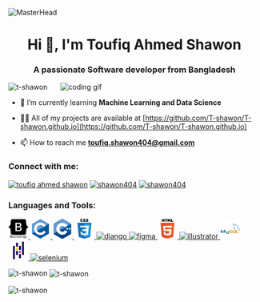 ![MasterHead](https://media.giphy.com/media/KA593kO0JvXMs/giphy.gif)
<h1 align="center">Hi 👋, I'm Toufiq Ahmed Shawon</h1>
<h3 align="center">A passionate Software developer from Bangladesh</h3>
<a href="[T-shawon.github.io](https://t-shawon.github.io/)"><img align="right" alt="coding gif" width="400" src="https://c.tenor.com/GfSX-u7VGM4AAAAC/coding.gif"/></a>
<p align="left"> <img src="https://komarev.com/ghpvc/?username=t-shawon&label=Profile%20views&color=0e75b6&style=flat" alt="t-shawon" /> </p>

- 🌱 I’m currently learning **Machine Learning and Data Science**

- 👨‍💻 All of my projects are available at [https://github.com/T-shawon/T-shawon.github.io](https://github.com/T-shawon/T-shawon.github.io)

- 📫 How to reach me **toufiq.shawon404@gmail.com**

<h3 align="left">Connect with me:</h3>
<p align="left">
<a href="https://www.linkedin.com/in/toufiq-ahmed-shawon-6b7824236/" target="blank"><img align="center" src="https://raw.githubusercontent.com/rahuldkjain/github-profile-readme-generator/master/src/images/icons/Social/linked-in-alt.svg" alt="toufiq ahmed shawon" height="30" width="40" /></a>
<a href="https://kaggle.com/shawon404" target="blank"><img align="center" src="https://raw.githubusercontent.com/rahuldkjain/github-profile-readme-generator/master/src/images/icons/Social/kaggle.svg" alt="shawon404" height="30" width="40" /></a>
<a href="https://codeforces.com/profile/shawon404" target="blank"><img align="center" src="https://raw.githubusercontent.com/rahuldkjain/github-profile-readme-generator/master/src/images/icons/Social/codeforces.svg" alt="shawon404" height="30" width="40" /></a>
</p>

<h3 align="left">Languages and Tools:</h3>
<p align="left"> <a href="https://getbootstrap.com" target="_blank" rel="noreferrer"> <img src="https://raw.githubusercontent.com/devicons/devicon/master/icons/bootstrap/bootstrap-plain-wordmark.svg" alt="bootstrap" width="40" height="40"/> </a> <a href="https://www.cprogramming.com/" target="_blank" rel="noreferrer"> <img src="https://raw.githubusercontent.com/devicons/devicon/master/icons/c/c-original.svg" alt="c" width="40" height="40"/> </a> <a href="https://www.w3schools.com/cpp/" target="_blank" rel="noreferrer"> <img src="https://raw.githubusercontent.com/devicons/devicon/master/icons/cplusplus/cplusplus-original.svg" alt="cplusplus" width="40" height="40"/> </a> <a href="https://www.w3schools.com/css/" target="_blank" rel="noreferrer"> <img src="https://raw.githubusercontent.com/devicons/devicon/master/icons/css3/css3-original-wordmark.svg" alt="css3" width="40" height="40"/> </a> <a href="https://www.djangoproject.com/" target="_blank" rel="noreferrer"> <img src="https://cdn.worldvectorlogo.com/logos/django.svg" alt="django" width="40" height="40"/> </a> <a href="https://www.figma.com/" target="_blank" rel="noreferrer"> <img src="https://www.vectorlogo.zone/logos/figma/figma-icon.svg" alt="figma" width="40" height="40"/> </a> <a href="https://www.w3.org/html/" target="_blank" rel="noreferrer"> <img src="https://raw.githubusercontent.com/devicons/devicon/master/icons/html5/html5-original-wordmark.svg" alt="html5" width="40" height="40"/> </a> <a href="https://www.adobe.com/in/products/illustrator.html" target="_blank" rel="noreferrer"> <img src="https://www.vectorlogo.zone/logos/adobe_illustrator/adobe_illustrator-icon.svg" alt="illustrator" width="40" height="40"/> </a> <a href="https://www.mysql.com/" target="_blank" rel="noreferrer"> <img src="https://raw.githubusercontent.com/devicons/devicon/master/icons/mysql/mysql-original-wordmark.svg" alt="mysql" width="40" height="40"/> </a> <a href="https://pandas.pydata.org/" target="_blank" rel="noreferrer"> <img src="https://raw.githubusercontent.com/devicons/devicon/2ae2a900d2f041da66e950e4d48052658d850630/icons/pandas/pandas-original.svg" alt="pandas" width="40" height="40"/> </a> <a href="https://www.selenium.dev" target="_blank" rel="noreferrer"> <img src="https://raw.githubusercontent.com/detain/svg-logos/780f25886640cef088af994181646db2f6b1a3f8/svg/selenium-logo.svg" alt="selenium" width="40" height="40"/> </a> </p>

<p><img align="left" src="https://github-readme-stats.vercel.app/api/top-langs?username=t-shawon&show_icons=true&locale=en&layout=compact" alt="t-shawon" /></p>

<p>&nbsp;<img align="center" src="https://github-readme-stats.vercel.app/api?username=t-shawon&show_icons=true&locale=en" alt="t-shawon" /></p>

<p><img align="center" src="https://github-readme-streak-stats.herokuapp.com/?user=t-shawon&" alt="t-shawon" /></p>



<!--### Hi there 👋 I am Toufiq Ahmed Shawon

<!--
**T-shawon/T-shawon** is a ✨ _special_ ✨ repository because its `README.md` (this file) appears on your GitHub profile.

Here are some ideas to get you started:

- 🔭 I’m currently working on ...
- 🌱 I’m currently learning ...
- 👯 I’m looking to collaborate on ...
- 🤔 I’m looking for help with ...
- 💬 Ask me about ...
- 📫 How to reach me: ...
- 😄 Pronouns: ...
- ⚡ Fun fact: ...
-->
